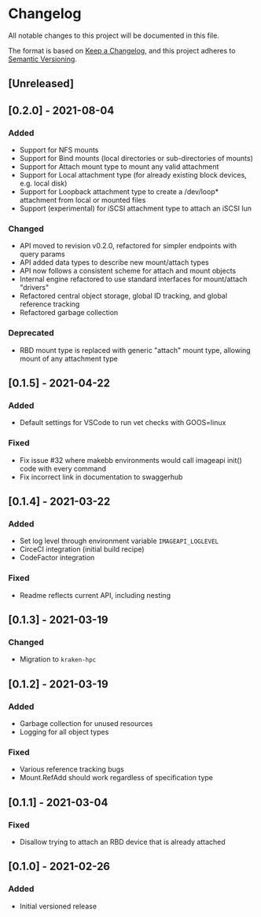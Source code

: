 # Changelog
All notable changes to this project will be documented in this file.

The format is based on [Keep a Changelog](https://keepachangelog.com/en/1.0.0/),
and this project adheres to [Semantic Versioning](https://semver.org/spec/v2.0.0.html).

## [Unreleased]

## [0.2.0] - 2021-08-04
### Added
- Support for NFS mounts
- Support for Bind mounts (local directories or sub-directories of mounts)
- Support for Attach mount type to mount any valid attachment  
- Support for Local attachment type (for already existing block devices, e.g. local disk)
- Support for Loopback attachment type to create a /dev/loop* attachment from local or mounted files
- Support (experimental) for iSCSI attachment type to attach an iSCSI lun
### Changed
- API moved to revision v0.2.0, refactored for simpler endpoints with query params
- API added data types to describe new mount/attach types
- API now follows a consistent scheme for attach and mount objects
- Internal engine refactored to use standard interfaces for mount/attach "drivers"
- Refactored central object storage, global ID tracking, and global reference tracking
- Refactored garbage collection
### Deprecated
- RBD mount type is replaced with generic "attach" mount type, allowing mount of any attachment type

## [0.1.5] - 2021-04-22
### Added
- Default settings for VSCode to run vet checks with GOOS=linux
### Fixed
- Fix issue #32 where makebb environments would call imageapi init() code with every command
- Fix incorrect link in documentation to swaggerhub

## [0.1.4] - 2021-03-22
### Added
- Set log level through environment variable `IMAGEAPI_LOGLEVEL`
- CirceCI integration (initial build recipe)
- CodeFactor integration
### Fixed
- Readme reflects current API, including nesting

## [0.1.3] - 2021-03-19
### Changed
- Migration to `kraken-hpc`

## [0.1.2] - 2021-03-19
### Added
- Garbage collection for unused resources
- Logging for all object types
### Fixed
- Various reference tracking bugs
- Mount.RefAdd should work regardless of specification type

## [0.1.1] - 2021-03-04
### Fixed
- Disallow trying to attach an RBD device that is already attached

## [0.1.0] - 2021-02-26
### Added
- Initial versioned release
